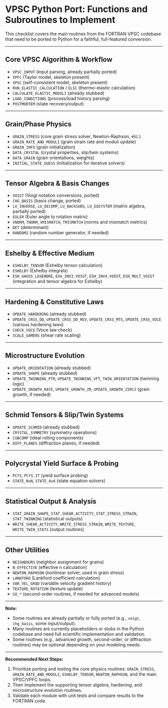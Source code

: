 # VPSC Python Port: Functions and Subroutines to Implement

This checklist covers the main routines from the FORTRAN VPSC codebase that need to be ported to Python for a faithful, full-featured conversion.

---

## Core VPSC Algorithm & Workflow
- `VPSC_INPUT` (input parsing, already partially ported)
- `VPFC` (Taylor model, skeleton present)
- `VPSC` (self-consistent model, skeleton present)
- `RUN_ELASTIC_CALCULATION` / `ELSC` (thermo-elastic calculation)
- `CALCULATE_ELASTIC_MODULI` (already stubbed)
- `LOAD_CONDITIONS` (process/load history parsing)
- `POSTMORTEM` (state recovery/output)

---

## Grain/Phase Physics
- `GRAIN_STRESS` (core grain stress solver, Newton-Raphson, etc.)
- `GRAIN_RATE_AND_MODULI` (grain strain rate and moduli update)
- `GRAIN_INFO` (grain initialization)
- `DATA_CRYSTAL` (crystal properties, slip/twin systems)
- `DATA_GRAIN` (grain orientations, weights)
- `INITIAL_STATE_GUESS` (initialization for iterative solvers)

---

## Tensor Algebra & Basis Changes
- `VOIGT` (Voigt notation conversions, ported)
- `CHG_BASIS` (basis change, ported)
- `LU_INVERSE`, `LU_DECOMP`, `LU_BACKSUBS`, `LU_EQSYSTEM` (matrix algebra, partially ported)
- `EULER` (Euler angle to rotation matrix)
- `VNORM`, `TNORM`, `VMISMATCH`, `TMISMATCH` (norms and mismatch metrics)
- `DET` (determinant)
- `RANDOM2` (random number generator, if needed)

---

## Eshelby & Effective Medium
- `ESHELBY_TENSOR` (Eshelby tensor calculation)
- `ESHELBY` (Eshelby integrals)
- `ESH_GAUSS_LEGENDRE`, `ESH_INV3_VOIGT`, `ESH_INV4_VOIGT`, `ESH_MULT_VOIGT` (integration and tensor algebra for Eshelby)

---

## Hardening & Constitutive Laws
- `UPDATE_HARDENING` (already stubbed)
- `UPDATE_CRSS_DD`, `UPDATE_CRSS_DD_REV`, `UPDATE_CRSS_MTS`, `UPDATE_CRSS_VOCE` (various hardening laws)
- `CHECK_VOCE` (Voce law check)
- `SCALE_GAMD0S` (shear rate scaling)

---

## Microstructure Evolution
- `UPDATE_ORIENTATION` (already stubbed)
- `UPDATE_SHAPE` (already stubbed)
- `UPDATE_TWINNING_PTR`, `UPDATE_TWINNING_VFT`, `TWIN_ORIENTATION` (twinning logic)
- `UPDATE_GROWTH_RATE`, `UPDATE_GROWTH_ZR`, `UPDATE_GROWTH_ZIRC2` (grain growth, if needed)

---

## Schmid Tensors & Slip/Twin Systems
- `UPDATE_SCHMID` (already stubbed)
- `CRYSTAL_SYMMETRY` (symmetry operations)
- `CUBCOMP` (ideal rolling components)
- `DIFF_PLANES` (diffraction planes, if needed)

---

## Polycrystal Yield Surface & Probing
- `PCYS`, `PCYS_IT` (yield surface probing)
- `STATE_NxN`, `STATE_6x6` (state equation solvers)

---

## Statistical Output & Analysis
- `STAT_GRAIN_SHAPE`, `STAT_SHEAR_ACTIVITY`, `STAT_STRESS_STRAIN`, `STAT_TWINNING` (statistical outputs)
- `WRITE_SHEAR_ACTIVITY`, `WRITE_STRESS_STRAIN`, `WRITE_TEXTURE`, `WRITE_TWIN_STATS` (output routines)

---

## Other Utilities
- `NEIGHBOURS` (neighbor assignment for grains)
- `N_EFFECTIVE` (effective n calculation)
- `NEWTON_RAPHSON` (nonlinear solver, used in grain stress)
- `LANKFORD` (Lankford coefficient calculation)
- `VAR_VEL_GRAD` (variable velocity gradient history)
- `TEXTURE_ROTATION` (texture update)
- `SO_*` (second-order routines, if needed for advanced models)

---

**Note:**
- Some routines are already partially or fully ported (e.g., `voigt`, `chg_basis`, some input/output).
- Many routines are currently placeholders or stubs in the Python codebase and need full scientific implementation and validation.
- Some routines (e.g., advanced growth, second-order, or diffraction routines) may be optional depending on your modeling needs.

---

**Recommended Next Steps:**
1. Prioritize porting and testing the core physics routines: `GRAIN_STRESS`, `GRAIN_RATE_AND_MODULI`, `ESHELBY_TENSOR`, `NEWTON_RAPHSON`, and the main VPSC/VPFC loops.
2. Then implement the supporting tensor algebra, hardening, and microstructure evolution routines.
3. Validate each module with unit tests and compare results to the FORTRAN code.

